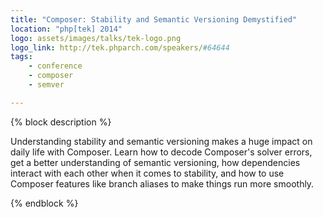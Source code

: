 ```yaml
---
title: "Composer: Stability and Semantic Versioning Demystified"
location: "php[tek] 2014"
logo: assets/images/talks/tek-logo.png
logo_link: http://tek.phparch.com/speakers/#64644
tags:
    - conference
    - composer
    - semver

---
```

{% block description %}

Understanding stability and semantic versioning makes a huge impact on daily life with Composer. Learn how to decode Composer's solver errors, get a better understanding of semantic versioning, how dependencies interact with each other when it comes to stability, and how to use Composer features like branch aliases to make things run more smoothly.

{% endblock %}
